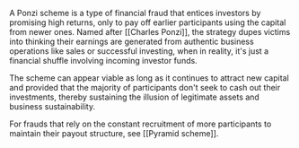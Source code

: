 A Ponzi scheme is a type of financial fraud that entices investors by promising high returns, only to pay off earlier participants using the capital from newer ones. Named after [[Charles Ponzi]], the strategy dupes victims into thinking their earnings are generated from authentic business operations like sales or successful investing, when in reality, it's just a financial shuffle involving incoming investor funds.

The scheme can appear viable as long as it continues to attract new capital and provided that the majority of participants don't seek to cash out their investments, thereby sustaining the illusion of legitimate assets and business sustainability.

For frauds that rely on the constant recruitment of more participants to maintain their payout structure, see [[Pyramid scheme]].